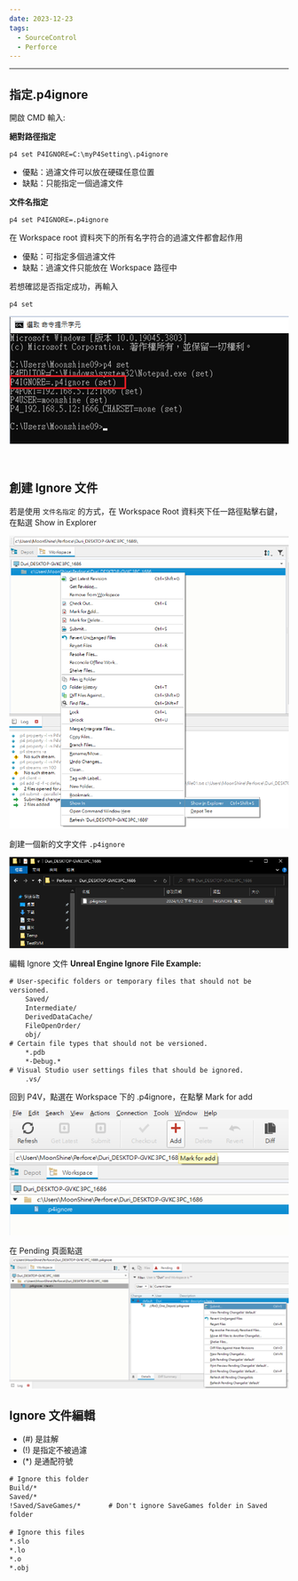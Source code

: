 ```yaml
---
date: 2023-12-23
tags:
  - SourceControl
  - Perforce
---
```

---
## 指定.p4ignore
開啟 CMD 輸入:

**絕對路徑指定**
```
p4 set P4IGNORE=C:\myP4Setting\.p4ignore
```
- 優點：過濾文件可以放在硬碟任意位置
- 缺點：只能指定一個過濾文件


**文件名指定**
```
p4 set P4IGNORE=.p4ignore
```
在 Workspace root 資料夾下的所有名字符合的過濾文件都會起作用
- 優點：可指定多個過濾文件
- 缺點：過濾文件只能放在 Workspace 路徑中


若想確認是否指定成功，再輸入
```
p4 set
```
![2023-12-22 180340](https://raw.githubusercontent.com/agin0634/DuriShen_DevNote/main/Archives/Images/2023-12-22%20180340.png)

<br>

## 創建 Ignore 文件
若是使用 `文件名指定` 的方式，在 Workspace Root 資料夾下任一路徑點擊右鍵，在點選 Show in Explorer

![2024-01-02 142941](https://raw.githubusercontent.com/agin0634/DuriShen_DevNote/main/Archives/Images/2024-01-02%20142941.png)

創建一個新的文字文件 `.p4ignore`

![2024-01-02 143351](https://raw.githubusercontent.com/agin0634/DuriShen_DevNote/main/Archives/Images/2024-01-02%20143351.png)

編輯 Ignore 文件
**Unreal Engine Ignore File Example:**
```
# User-specific folders or temporary files that should not be versioned.
    Saved/
    Intermediate/
    DerivedDataCache/
    FileOpenOrder/
    obj/
# Certain file types that should not be versioned.
    *.pdb
    *-Debug.*
# Visual Studio user settings files that should be ignored.
    .vs/
```

回到 P4V，點選在 Workspace 下的 .p4ignore，在點擊 Mark for add

![2024-01-02 143856](https://raw.githubusercontent.com/agin0634/DuriShen_DevNote/main/Archives/Images/2024-01-02%20143856.png)

在 Pending 頁面點選
![2024-01-02 144159](https://raw.githubusercontent.com/agin0634/DuriShen_DevNote/main/Archives/Images/2024-01-02%20144159.png)
<br>

## Ignore 文件編輯
- (#) 是註解
- (!) 是指定不被過濾
- (\*) 是通配符號

```
# Ignore this folder
Build/*
Saved/*
!Saved/SaveGames/*       # Don't ignore SaveGames folder in Saved folder

# Ignore this files
*.slo
*.lo
*.o
*.obj
```